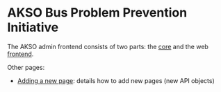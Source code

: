 # AKSO Bus Problem Prevention Initiative
The AKSO admin frontend consists of two parts: the [core](core.md) and the web [frontend](frontend.md).

Other pages:

- [Adding a new page](adding-a-new-page.md): details how to add new pages (new API objects)
